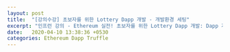 ```yaml
---
layout: post
title:  "[강의수강] 초보자를 위한 Lottery Dapp 개발 - 개발환경 세팅"
excerpt: "인프런 강의 - Ethereum 실전! 초보자를 위한 Lottery Dapp 개발: Dapp 개발환경 세팅"
date:   2020-04-10 13:38:36 +0530
categories: Ethereum Dapp Truffle
---
```

